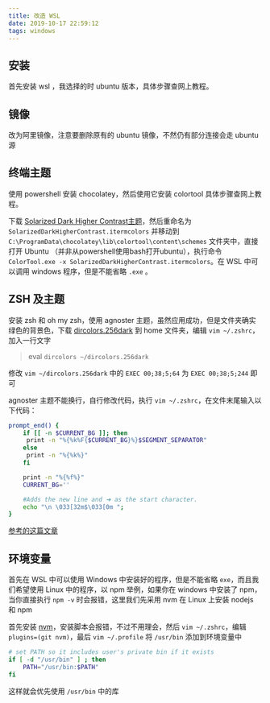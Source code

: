 ```yaml
---
title: 改造 WSL
date: 2019-10-17 22:59:12
tags: windows
---
```


## 安装

首先安装 wsl ，我选择的时 ubuntu 版本，具体步骤查网上教程。

## 镜像

改为阿里镜像，注意要删除原有的 ubuntu 镜像，不然仍有部分连接会走 ubuntu 源

## 终端主题

使用 powershell 安装 chocolatey，然后使用它安装 colortool 具体步骤查网上教程。

下载 [Solarized Dark Higher Contrast主题](https://raw.githubusercontent.com/mbadolato/iTerm2-Color-Schemes/master/schemes/Solarized%20Dark%20Higher%20Contrast.itermcolors)，然后重命名为 `SolarizedDarkHigherContrast.itermcolors` 并移动到 `C:\ProgramData\chocolatey\lib\colortool\content\schemes` 文件夹中，直接打开 Ubuntu （并非从powershell使用bash打开ubuntu），执行命令 `ColorTool.exe -x SolarizedDarkHigherContrast.itermcolors`。在 WSL 中可以调用 windows 程序，但是不能省略 `.exe` 。

## ZSH 及主题

安装 zsh 和 oh my zsh，使用 agnoster 主题，虽然应用成功，但是文件夹确实绿色的背景色，下载 [dircolors.256dark](https://raw.githubusercontent.com/seebi/dircolors-solarized/master/dircolors.256dark) 到 home 文件夹，编辑 `vim ~/.zshrc`，加入一行文字

> eval `dircolors ~/dircolors.256dark`

修改 `vim ~/dircolors.256dark` 中的 `EXEC 00;38;5;64` 为 `EXEC 00;38;5;244` 即可

agnoster 主题不能换行，自行修改代码，执行 `vim ~/.zshrc`，在文件末尾输入以下代码：

```bash
prompt_end() {
    if [[ -n $CURRENT_BG ]]; then
     print -n "%{%k%F{$CURRENT_BG}%}$SEGMENT_SEPARATOR"
    else
     print -n "%{%k%}"
    fi

    print -n "%{%f%}"
    CURRENT_BG=''

    #Adds the new line and ➜ as the start character.
    echo "\n \033[32m$\033[0m ";
}
```


[参考的这篇文章](https://medium.com/@Andreas_cmj/how-to-setup-a-nice-looking-terminal-with-wsl-in-windows-10-creators-update-2b468ed7c326)

## 环境变量

首先在 WSL 中可以使用 Windows 中安装好的程序，但是不能省略 `exe`，而且我们希望使用 Linux 中的程序，以 npm 举例，如果你在 windows 中安装了 npm，当你直接执行 `npm -v` 时会报错，这里我们先采用 nvm 在 Linux 上安装 nodejs 和 npm

首先安装 [nvm](https://github.com/nvm-sh/nvm)，安装脚本会报错，不过不用理会，然后 `vim ~/.zshrc`，编辑 `plugins=(git nvm)`，最后 `vim ~/.profile` 将 `/usr/bin` 添加到环境变量中

```bash
# set PATH so it includes user's private bin if it exists
if [ -d "/usr/bin" ] ; then
    PATH="/usr/bin:$PATH"
fi
```

这样就会优先使用 `/usr/bin` 中的库

